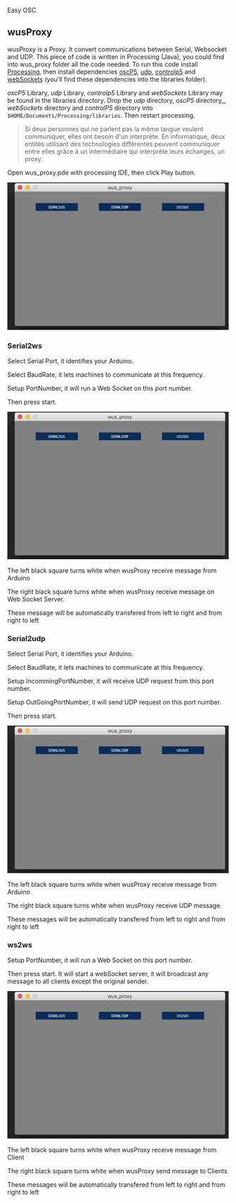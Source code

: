 Easy OSC

## wusProxy

wusProxy is a Proxy. It convert communications between Serial, Websocket and UDP. This piece of code is written in Processing (Java), you could find into wus_proxy folder all the code needed. To run this code install [Processing](http://processing.org), then install dependencies [oscP5](), [udp](), [controlp5]() and [webSockets]() (you'll find these dependencies into the libraries folder).

_oscP5_ Library, _udp_ Library, _controlp5_ Library and _webSockets_ Library may be found in the libraries directory. Drop the _udp_ directory, _oscP5_ directory_, _webSockets_ directory and _controlP5_ directory into ```$HOME/Documents/Processing/libraries```. Then restart processing.

> Si deux personnes qui ne parlent pas la même langue veulent communiquer, elles ont besoin d'un interprète. En informatique, deux entités utilisant des technologies différentes peuvent communiquer entre elles grâce à un intermédiaire qui interprète leurs échanges, un proxy.

Open wus_proxy.pde with processing IDE, then click Play button.

![wusProxy.gif](./../doc/wusProxy.gif)

### Serial2ws

Select Serial Port, it identifies your Arduino.

Select BaudRate, it lets machines to communicate at this frequency.

Setup PortNumber, it will run a Web Socket on this port number.

Then press start.

![wusProxyWS.gif](./../doc/wusProxyWS.gif)

The left black square turns white when wusProxy receive message from Arduino

The right black square turns white when wusProxy receive message on Web Socket Server.

These message will be automatically transfered from left to right and from right to left 

### Serial2udp

Select Serial Port, it identifies your Arduino.

Select BaudRate, it lets machines to communicate at this frequency.

Setup IncommingPortNumber, it will receive UDP request from this port number.

Setup OutGoingPortNumber, it will send UDP request on this port number.

Then press start.

![wusProxyUDP.gif](./../doc/wusProxyUDP.gif)

The left black square turns white when wusProxy receive message from Arduino

The right black square turns white when wusProxy receive UDP message.

These messages will be automatically transfered from left to right and from right to left

### ws2ws

Setup PortNumber, it will run a Web Socket on this port number.

Then press start. It will start a webSocket server, it will broadcast any message to all clients except the original sender.

![wusProxyWS2WS.gif](./../doc/wusProxyWS2WS.gif)

The left black square turns white when wusProxy receive message from Client

The right black square turns white when wusProxy send message to Clients

These messages will be automatically transfered from left to right and from right to left
